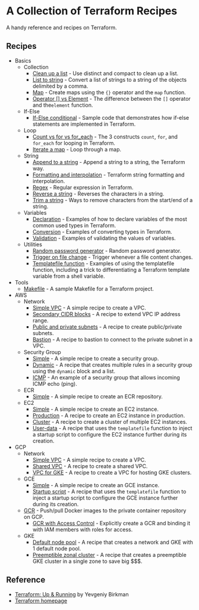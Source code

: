 # A Collection of Terraform Recipes

A handy reference and recipes on Terraform.

## Recipes

* Basics
  * Collection
    * [Clean up a list](basics/collection/clean-up) - Use distinct and compact to clean up a list.
    * [List to string](basics/collection/list-to-string) - Convert a list of strings to a string of the objects delimited by a comma.
    * [Map](basics/collection/map) - Create maps using the `{}` operator and the `map` function.
    * [Operator \[\] vs Element](basics/collection/operator-element) - The difference between the `[]` operator and  the`element` function.
  * If-Else
    * [If-Else conditional](basics/if-else) - Sample code that demonstrates how if-else statements are implemented in Terraform.  
  * Loop
    * [Count vs for vs for_each](basics/loop) - The 3 constructs `count`, `for`, and `for_each` for looping in Terraform.
    * [Iterate a map](basics/loop/for-map) - Loop through a map.
  * String
    * [Append to a string](basics/string/append) - Append a string to a string, the Terraform way.
    * [Formatting and interpolation](basics/string/format-n-interpolation) - Terraform string formatting and interpolation.
    * [Regex](basics/string/regex) - Regular expression in Terraform.
    * [Reverse a string](basics/string/reverse) - Reverses the characters in a string.
    * [Trim a string](basics/string/trim) - Ways to remove characters from the start/end of a string.
  * Variables
    * [Declaration](basics/variables/declaration) - Examples of how to declare variables of the most common used types in Terraform.
    * [Conversion](basics/variables/conversion) - Examples of converting types in Terraform.
    * [Validation](basics/variables/validation) - Examples of validating the values of variables. 
  * Utilities
    * [Random password generator](basics/utils/password-generator) - Random password generator.
    * [Trigger on file change](basics/utils/null_resource) - Trigger whenever a file content changes.
    * [Templatefile function](basics/utils/templatefile) - Examples of using the templatefile function, including a trick to differentiating a Terraform template variable from a shell variable.
* Tools
  * [Makefile](tools/makefile) - A sample Makefile for a Terraform project.    
* AWS
  * Network
    * [Simple VPC](aws/network/simple-vpc) - A simple recipe to create a VPC.
    * [Secondary CIDR blocks](aws/network/secondary-cidr-blocks) - A recipe to extend VPC IP address range.
    * [Public and private subnets](aws/network/public-private-subnets) - A recipe to create public/private subnets.
    * [Bastion](aws/network/bastion) - A recipe to bastion to connect to the private subnet in a VPC.
  * Security Group
    * [Simple](aws/security-group/simple) - A simple recipe to create a security group.  
    * [Dynamic](aws/security-group/dynamic) - A recipe that creates multiple rules in a security group using the `dynamic` block and a list.
    * [ICMP](aws/security-group/icmp) - An example of a security group that allows incoming ICMP echo (ping).
  * ECR
    * [Simple](aws/ecr/simple) - A simple recipe to create an ECR repository.          
  * EC2
    * [Simple](aws/ec2/simple) - A simple recipe to create an EC2 instance.
    * [Production](aws/ec2/production) - A recipe to create an EC2 instance in production.
    * [Cluster](aws/ec2/cluster) - A recipe to create a cluster of multiple EC2 instances.
    * [User-data](aws/ec2/user-data) - A recipe that uses the `templatefile` function to inject a startup script to configure the EC2 instance further during its creation.
* GCP
  * Network
    * [Simple VPC](gcp/network/simple-vpc) - A simple recipe to create a VPC.
    * [Shared VPC](gcp/network/shared-vpc) - A recipe to create a shared VPC.
    * [VPC for GKE](gcp/network/gke-network) - A recipe to create a VPC for hosting GKE clusters.
  * GCE
    * [Simple](gcp/gce/simple) - A simple recipe to create an GCE instance.
    * [Startup script](gcp/gce/startup-script) - A recipe that uses the `templatefile` function to inject a startup script to configure the GCE instance further during its creation.
  * [GCR](gcp/gcr) - Push/pull Docker images to the private container repository on GCP.
    * [GCR with Access Control](gcp/gcr/access-control) - Explicitly create a GCR and binding it with IAM members with roles for access.
  * GKE
    * [Default node pool](gcp/gke/default-node-pool) - A recipe that creates a network and GKE with 1 default node pool.
    * [Preemptible zonal cluster](gcp/gke/preemptible-zonal-cluster) - A recipe that creates a preemptible GKE cluster in a single zone to save big $$$.    

## Reference

* [Terraform: Up & Running](https://www.oreilly.com/library/view/terraform-up/9781492046899/) by Yevgeniy Birkman
* [Terraform homepage](https://www.terraform.io/)
